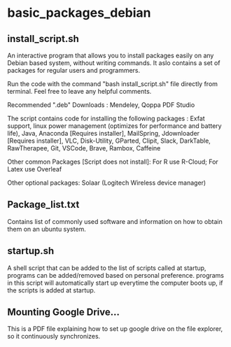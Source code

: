 # basic_packages_debian


## install_script.sh
An interactive program that allows you to install packages easily on any Debian based system, without writing commands.
It aslo contains a set of packages for regular users and programmers.

Run the code with the command "bash install_script.sh" file directly from terminal.
Feel free to leave any helpful comments.

Recommended ".deb" Downloads : Mendeley, Qoppa PDF Studio

The script contains code for installing the following packages :
Exfat support, linux power management (optimizes for performance and battery life), Java, Anaconda [Requires installer], MailSpring, Jdownloader [Requires installer], VLC, Disk-Utility, GParted, Clipit, Slack, DarkTable, RawTherapee, Git, VSCode, Brave, Rambox, Caffeine

Other common Packages [Script does not install]:
For R use R-Cloud; For Latex use Overleaf

Other optional packages: Solaar (Logitech Wireless device manager)


## Package_list.txt
Contains list of commonly used software and information on how to obtain them on an ubuntu system.


## startup.sh
A shell script that can be added to the list of scripts called at startup, programs can be added/removed based on personal preference. programs in this script will automatically start up everytime the computer boots up, if the scripts is added at startup.


## Mounting Google Drive...
This is a PDF file explaining how to set up google drive on the file explorer, so it continuously synchronizes.
